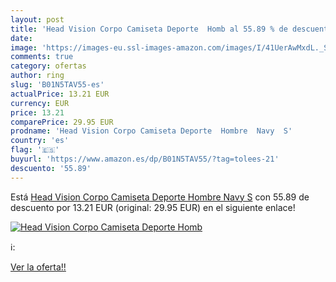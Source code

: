 ```yaml
---
layout: post
title: 'Head Vision Corpo Camiseta Deporte  Homb al 55.89 % de descuento'
date: 
image: 'https://images-eu.ssl-images-amazon.com/images/I/41UerAwMxdL._SL200_.jpg'
comments: true
category: ofertas
author: ring
slug: 'B01N5TAV55-es'
actualPrice: 13.21 EUR
currency: EUR
price: 13.21
comparePrice: 29.95 EUR
prodname: 'Head Vision Corpo Camiseta Deporte  Hombre  Navy  S'
country: 'es'
flag: '🇪🇸'
buyurl: 'https://www.amazon.es/dp/B01N5TAV55/?tag=tolees-21'
descuento: '55.89'
---
```


Está [Head Vision Corpo Camiseta Deporte  Hombre  Navy  S](https://www.amazon.es/dp/B01N5TAV55/?tag=tolees-21) con 55.89 de descuento por 13.21 EUR (original: 29.95 EUR) en el siguiente enlace!

[![Head Vision Corpo Camiseta Deporte  Homb](https://images-eu.ssl-images-amazon.com/images/I/41UerAwMxdL._SL200_.jpg)](https://www.amazon.es/dp/B01N5TAV55/?tag=tolees-21)

ℹ️:


[Ver la oferta!!](https://www.amazon.es/dp/B01N5TAV55/?tag=tolees-21)
